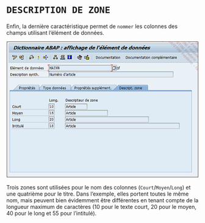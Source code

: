 # **`DESCRIPTION DE ZONE`**

Enfin, la dernière caractéristique permet de `nommer` les colonnes des champs utilisant l’élément de données.

![](../99%20-%20Ressources/05_SE11%20-%2011%20-%2001.png)

Trois zones sont utilisées pour le nom des colonnes (`Court`/`Moyen`/`Long`) et une quatrième pour le titre. Dans l’exemple, elles portent toutes le même nom, mais peuvent bien évidemment être différentes en tenant compte de la longueur maximum de caractères (10 pour le texte court, 20 pour le moyen, 40 pour le long et 55 pour l’intitulé).
